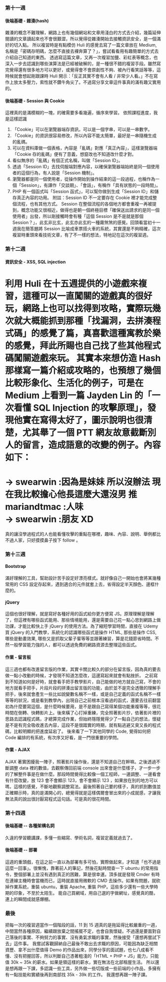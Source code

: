 ### 第十一週
#### 後端基礎 - 雜湊(hash)
雜湊的概念不難理解，網路上也有幾個網站和文章用淺白的方式去介紹，幾篇延伸閱讀的文章讀起來也不會很艱澀，所以覺得從雜湊開始去接觸資訊安全，是一個滿好的切入點。
所以複習時是有點模仿 Huli 的感覺去寫了一篇文章放在 Medium, 名稱是「密碼存明碼，怎麼不直接去裸奔算了？」，嘗試看看用有趣簡單的方式去介紹自己知道的東西。
透過寫這篇文章，又再一次複習加鹽、彩虹表等概念，也深入一步去認識到哪些演算法是已經被破解的，是一種很不錯的複習手段。雖然寫完覺得還有很多地方可以更好，或覺得會不會原創性不夠、被內行看笑話等等，這時候就會想起剛跟課時 Huli 開示：「反正其實不會有人看 / 非常少人看。」不在寫作上放太多壓力，索性就不鑽牛角尖了。不過寫分享文章這件事真的滿有趣又實用的。

#### 後端基礎 - Session 與 Cookie
這裡真的是滿模糊的一塊，的確需要多看幾遍，循序來學習。
依照課程進度，我是這樣認識
1. 「Cookie」可以在瀏覽器端存資訊，可以是一個字串，可以是一串數字。
2. 「Cookie」的資訊很容易修改，所以內容不能太簡單，最好是一串隨機生成的亂碼。
3. 可以在資料庫做一個表格，內容是「亂碼」對應「真正內容」，這樣瀏覽器端「Cookie 存的亂碼」便有了意義，想竄改也不知道改什麼才對。
4. 看似無序的「亂碼」有個正式名稱，叫做「Session ID」。
5. 透過「Session ID」去找伺服端對應內容，以確保瀏覽器端始終是同一個使用者的這個行為，有人說是「Session 機制」。
6. 瀏覽器都是同一個使用者，從操作開始到操作結束的這一段過程，也稱作為一個「Session」，有譯作「交談期」、「會話」，有稱作「具有狀態的一段時間」。
7. PHP 有一個函式叫「Session 函式」，可以幫你做到生成「Session ID」和儲存真正內容的功用。
附註：Session ID 不一定要存在 Cookie 裡才能完成整個流程，也有其他方式。
Session 在整個流程的各個地方都會重複一再被提到，概念功能又很相近，做得也是朝一個終極目標「確保送出請求的是同一個使用者」出發，所以剛接觸時會有種「這個 Session 是不是就是那個 Session？」，此玄非比玄，此玄亦此玄的一種霧煞煞的感覺。回頭看當初十一週我在簡答題將 Session 比喻成車票搭火車的系統，其實還是不夠精確，這次複習時重頭來看技術文章，有了不一樣的想法，特地記在這次的複習週。

### 第十二週
#### 資訊安全 - XSS, SQL injection
利用 Huli 在十五週提供的小遊戲來複習，這種可以一直闖關的遊戲真的很好玩，網路上也可以找得到攻略，實際玩幾次就大概能抓到那種「找漏洞，去拼湊程式碼」的感覺了篇，真喜歡這種寓教於樂的感覺，拜此所賜也自己找了些其他程式碼闖關遊戲來玩。
其實本來想仿造 Hash 那樣寫一篇介紹或攻略的，也預想了幾個比較形象化、生活化的例子，可是在 Medium 上看到一篇 Jayden Lin 的「一次看懂 SQL Injection 的攻擊原理」，發現他實在寫得太好了，圖示說明也很清楚，尤其舉了一個 PTT 網友故意截斷別人的留言，造成語意的改變的例子。內容如下：
===
→ swearwin    :因為是妹妹 所以沒辦法 現在我比較擔心他長這麼大還沒男
推mariandtmac :人味                                               
→ swearwin    :朋友 XD       
===
真的讓沒學過程式的人也能看懂攻擊的重點在哪裡，趣味、內容、說明、舉例都比不過人家，只好摸摸鼻子按下 follow 。


### 第十三週
#### Bootstrap
滿好理解的工具，幫助設計苦手設定好漂亮樣式。就好像自己一開始也會將某幾種常用的 CSS 設定存起來，遇到適合的元件就套上去，省得設定半天顏色、邊框什麼的。

#### jQuery 
這個也很好理解，就是寫好各種好用的函式給你更方便寫 JS。原理理解是理解了，但這裡有哪些函式能用、那些情境能用，還是需要自己花一點心思到網路上做功課，才能比較快上手 jQuery 的使用方法。為了縮短學習時間，直接在 Udemy 買 jQuery 的入門教學，系統化的認識哪些函式是操作 HTML, 那些是操作 CSS, 哪些是動畫效果, 哪些又是抓取父輩子輩等等並跟著練習，算是花錢節省時間。不然一般學習能力強的人，都可以透過免費的網路資源去整理這些函式。

#### 作業 - 留言板
這三週也都有改進留言版的作業，其實卡關比較久的部分在留言版，因為真的要去做一點小改動的時候，才發現不知道怎麼改，這邊寫起來就會有點挫折。
之前寫到不知道如何是好時，就會看手把手教學影片，自己能做的地方就自己寫，不會的地方就看手把手，片段片段的拼湊出留言版的功能，由於並不是完全透徹的理解手把手，後來就會產生一些比如說變數名稱不一樣，或是自己定義的函式名稱不一樣等等的狀況，或是看到教學內，出現自己之前根本沒看過的函式，還要去往前翻當初為什麼要寫這個，是什麼時候要用，是不是跟自己寫得某個功能重複等等，很花時間在倒轉、快轉影片上。後來橫了心打掉重練，完全照著影片抄，依著影片裡的思路去認識程式碼，才總算完成作業，但始終隱隱覺得少了一點自己的想法，懷疑是不是有完全吸收進去內容，這段不是很踏實的時期，就有點逃避又臭又長的程式碼，比較明顯的把進度延宕了。
後來看了一下其他同學的 Code, 覺得如何把 Code 編排的有系統，有次序又好看，是一門很重要的學問。

#### 作業 - AJAX
AJAX 著實困擾我一陣子，照著影片操作後，還是不知道自己在幹嘛。之後透過不斷調整 data 裡的數值，去觀察傳回前端 console 出來會是什麼樣子，才一步一步的了解整件事是在做什麼。那段時間覺得比較像一個工程師，一邊調整、一邊看會有什麼改變，放 123 會不會顯示 123，會不會顯示 123 ，如果放在別的地方可以嗎，這樣的感覺，不斷地觀察調整寫法。最後照著自己要的樣子，真的抓到數值並正確顯示時，真的是滿開心的，總覺得就是這樣偶爾會冒出來的小成就感，才讓我無法真的說出很討厭寫程式這句話。可是真的很花時間。

### 第十四週
#### 後端基礎 -- 各種架構名詞
久違的學習聽講課，多懂一些縮寫、學術名詞，複習定義就過去了。
#### 後端基礎 -- 部署
這週的重頭戲，在這之前一直以為部署有多可怕，實際做起來，才知道「也不過是這麼一回事」。很慚愧，靠著前人的筆記，然後花點時間查一下 ubuntu 的常用指令，整個部署上並沒有遇到真正的困難，算是很幸運。頂多就是發現 Cmder 有時在連線主機時會當機而已，這時就直接用微軟的 CMD 去操作。如果有問題，就砍掉作業系統，重裝 ubuntu，重裝 Apache, 重裝 PHP。這些多少還有一些大學時期的印象，不至於太陌生。
能自己買網域，用自己選的字做網址，感覺真的酷，連上的瞬間成就感爆棚。

### 最後
把每一次的複習週當作一個階段的話，11 到 15 週真的是拖延得比較嚴重的一週，中間當然各種原因，繼續跟放棄之間搖擺不定，也會自我懷疑。不過還是要面對自己落後的事實、不夠努力的事實、沒有勇氣求職的事實，然後接受「還想再嘗試下去」這件事。
我嘗試客觀歸納自己最後不敢出去求職的原因，可能因為缺乏相關資歷、拿不出什麼值得 Demo 的作品出來，同學分享的面試題，也七八成看不懂、沒有把握回答，所以判斷自己憑著粗淺的「HTML + PHP + JS」能力，只能值 30k ~ 35k 的薪水。如果是領這樣的薪水，實在無法在北部租屋生活。
所以還是想再跟一下課，多認識一些工具，另外做一些切版或一些前端的小作品，多擁有有一點技能和實績後再到南部找 35k - 39k 的工作。
我還想再跟一陣子課。